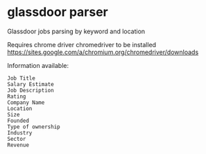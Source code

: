 # glassdoor parser
Glassdoor jobs parsing by keyword and location

Requires chrome driver chromedriver to be installed https://sites.google.com/a/chromium.org/chromedriver/downloads

Information available:
```
Job Title
Salary Estimate
Job Description
Rating
Company Name
Location
Size
Founded
Type of ownership
Industry
Sector
Revenue
```
